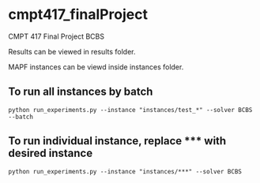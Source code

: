 # cmpt417_finalProject
 CMPT 417 Final Project BCBS

Results can be viewed in results folder.

MAPF instances can be viewd inside instances folder.

## To run all instances by batch

`python run_experiments.py --instance "instances/test_*" --solver BCBS --batch`


## To run individual instance, replace *** with desired instance

`python run_experiments.py --instance "instances/***" --solver BCBS`

